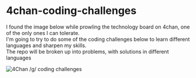 # 4chan-coding-challenges
I found the image below while prowling the technology board on 4chan, one of the only ones I can tolerate.\
I'm going to try to do some of the coding challenges below to learn different languages and sharpen my skills.\
The repo will be broken up into problems, with solutions in different languages

![4Chan /g/ coding challenges](https://camo.githubusercontent.com/c404f4d45b9de36dad3b461f85ac93f323e263b9931ea76eb3c017da0c746a19/68747470733a2f2f696d6775722e636f6d2f4f5136423669722e706e67)
